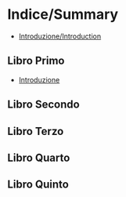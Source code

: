 # Indice/Summary

* [Introduzione/Introduction](README.md)

## Libro Primo

* [Introduzione](Introduzione.md)

## Libro Secondo

## Libro Terzo

## Libro Quarto

## Libro Quinto

